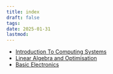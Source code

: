 ```yaml
---
title: index
draft: false
tags:
date: 2025-01-31
lastmod:
---
```


- [Introduction To Computing Systems](https://kuberwastaken.github.io/blog/BITS/Exam-Materials/Sem-1/ICS)
- [Linear Algebra and Optimisation](https://kuberwastaken.github.io/blog/BITS/Exam-Materials/Sem-1/LAO)
- [Basic Electronics](https://kuberwastaken.github.io/blog/BITS/Exam-Materials/Sem-1/BE)
